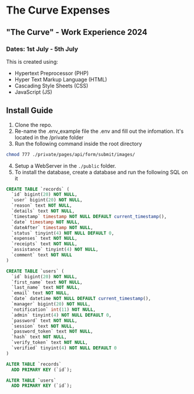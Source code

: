 # The Curve Expenses

## "The Curve" - Work Experience 2024

### Dates: 1st July - 5th July

This is created using:
  - Hypertext Preprocessor (PHP)
  - Hyper Text Markup Language (HTML)
  - Cascading Style Sheets (CSS)
  - JavaScript (JS)


## Install Guide
1) Clone the repo.
2) Re-name the .env_example file the .env and fill out the infomation. It's located in the /private folder
3) Run the following command inside the root directory
```bash
chmod 777 ./private/pages/api/form/submit/images/
```
4) Setup a WebServer in the `./public` folder.
5) To install the database, create a database and run the following SQL on it
```SQL
CREATE TABLE `records` (
  `id` bigint(20) NOT NULL,
  `user` bigint(20) NOT NULL,
  `reason` text NOT NULL,
  `details` text NOT NULL,
  `timestamp` timestamp NOT NULL DEFAULT current_timestamp(),
  `date` timestamp NOT NULL,
  `dateAfter` timestamp NOT NULL,
  `status` tinyint(4) NOT NULL DEFAULT 0,
  `expenses` text NOT NULL,
  `receipts` text NOT NULL,
  `assistance` tinyint(4) NOT NULL,
  `comment` text NOT NULL
)
```

```SQL
CREATE TABLE `users` (
  `id` bigint(20) NOT NULL,
  `first_name` text NOT NULL,
  `last_name` text NOT NULL,
  `email` text NOT NULL,
  `date` datetime NOT NULL DEFAULT current_timestamp(),
  `manager` bigint(20) NOT NULL,
  `notification` int(11) NOT NULL,
  `admin` tinyint(4) NOT NULL DEFAULT 0,
  `password` text NOT NULL,
  `session` text NOT NULL,
  `password_token` text NOT NULL,
  `hash` text NOT NULL,
  `verify_token` text NOT NULL,
  `verified` tinyint(4) NOT NULL DEFAULT 0
)
```

```SQL
ALTER TABLE `records`
  ADD PRIMARY KEY (`id`);
```
```SQL
ALTER TABLE `users`
  ADD PRIMARY KEY (`id`);
```
